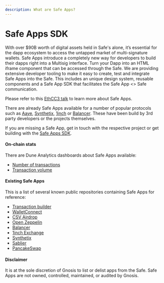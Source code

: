 ```yaml
---
description: What are Safe Apps?
---
```


# Safe Apps SDK

With over $90B worth of digital assets held in Safe's alone, it’s essential for the dapp ecosystem to access the untapped market of multi-signature wallets. Safe Apps introduce a completely new way for developers to build their dapps right into a Multisig interface. Turn your Dapp into an HTML iframe component that can be accessed through the Safe. We are providing extensive developer tooling to make it easy to create, test and integrate Safe Apps into the Safe. This includes an unique design system, reusable components and a Safe App SDK that facilitates the Safe App <> Safe communication.

Please refer to this [EthCC3 talk](https://www.youtube.com/watch?v=1GirpNHZPJM\&t=168s) to learn more about Safe Apps.

There are already Safe Apps available for a number of popular protocols such as [Aave](https://aave.com), [Synthetix](https://synthetix.io), [1inch](https://1inch.exchange) or [Balancer](https://balancer.finance). These have been build by 3rd party developers or the projects themselves.

If you are missing a Safe App, get in touch with the respective project or get building with the [Safe Apps SDK](build.md).

#### On-chain stats

There are Dune Analytics dashboards about Safe Apps available:

* [Number of transactions](https://explore.duneanalytics.com/dashboard/gnosis-safe---safe-apps-transactions)
* [Transaction volume](https://explore.duneanalytics.com/dashboard/gnosis-safe---safe-apps-volume)

#### Existing Safe Apps

This is a list of several known public repositories containing Safe Apps for reference:

* [Transaction builder](https://github.com/gnosis/safe-react-apps/tree/development/apps/tx-builder)
* [WalletConnect](https://github.com/gnosis/safe-react-apps/tree/development/apps/wallet-connect)
* [CSV Airdrop](https://github.com/bh2smith/safe-airdrop)
* [Open Zeppelin](https://github.com/OpenZeppelin/upgrades-safe-app)
* [Balancer](https://github.com/balancer-labs/frontend-v2)
* [1inch Exchange](https://github.com/CryptoManiacsZone/gnosis.1inch.exchange)
* [Synthetix](https://github.com/protofire/safe-app-synthetix-mintr)
* [Sablier](https://github.com/TomAFrench/sablier-safe-app)
* [PancakeSwap](https://github.com/pancakeswap/pancake-frontend)

#### Disclaimer

It is at the sole discretion of Gnosis to list or delist apps from the Safe. Safe Apps are not owned, controlled, maintained, or audited by Gnosis.
